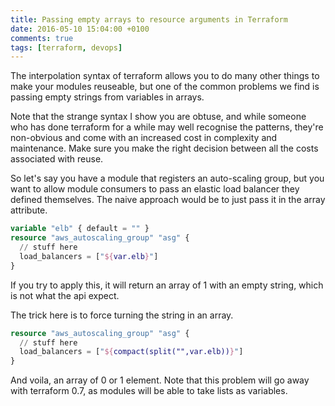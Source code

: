 ```yaml
---
title: Passing empty arrays to resource arguments in Terraform
date: 2016-05-10 15:04:00 +0100
comments: true
tags: [terraform, devops]
---
```

The interpolation syntax of terraform allows you to do many other things to make your modules reuseable, but one of the common problems we find is passing empty strings from variables in arrays.

Note that the strange syntax I show you are obtuse, and while someone who has done terraform for a while may well recognise the patterns, they're non-obvious and come with an increased cost in complexity and maintenance. Make sure you make the right decision between all the costs associated with reuse.

So let's say you have a module that registers an auto-scaling group, but you want to allow module consumers to pass an elastic load balancer they defined themselves. The naive approach would be to just pass it in the array attribute.

```tf
variable "elb" { default = "" }
resource "aws_autoscaling_group" "asg" {
  // stuff here
  load_balancers = ["${var.elb}"]
}
```

If you try to apply this, it will return an array of 1 with an empty string, which is not what the api expect.

The trick here is to force turning the string in an array.

```tf
resource "aws_autoscaling_group" "asg" {
  // stuff here
  load_balancers = ["${compact(split("",var.elb))}"]
}
```

And voila, an array of 0 or 1 element. Note that this problem will go away with terraform 0.7, as modules will be able to take lists as variables.
